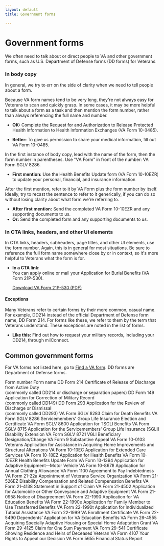 ```yaml
---
layout: default
title: Government forms

---
```


# Government forms

We often need to talk about or direct people to VA and other government forms, such as U.S. Department of Defense forms (DD forms) for Veterans.

###  In body copy

In general, we try to err on the side of clarity when we need to tell people about a form.

Because VA form names tend to be very long, they're not always easy for Veterans to scan and quickly grasp. In some cases, it may be more helpful to talk about a form as a task and then mention the form number, rather than always referencing the full name and number.

- __OK:__ Complete the Request for and Authorization to Release Protected Health Information to Health Information Exchanges (VA Form 10-0485).

- __Better:__ To give us permission to share your medical information, fill out VA Form 10-0485.



In the first instance of body copy, lead with the name of the form, then the form number in parentheses. Use "VA Form" in front of the number: VA Form SGLV 8286.

- **First mention:** Use the Health Benefits Update form (VA Form 10-10EZR) to update your personal, financial, and insurance information.

After the first mention, refer to it by VA Form plus the form number by itself. Ideally, try to recast the sentence  to refer to it generically, if you can do so without losing clarity about what form we're referring to.

- **After first mention:** Send the completed VA Form 10-10EZR and any supporting documents to us.
- **Or:** Send the completed form and any supporting documents to us.



### In CTA links, headers, and other UI elements

In CTA links, headers, subheaders, page titles, and other UI elements, use the form number. Again, this is in general for most situations. Be sure to reference the full form name somewhere close by or in context, so it's more helpful to Veterans what the form is for.

- **In a CTA link:**  
  You can apply online or mail your Application for Burial Benefits (VA Form 21P-530).

  [Download VA Form 21P-530 (PDF)](https://www.vba.va.gov/pubs/forms/VBA-21P-530-ARE.pdf)



#### Exceptions

Many Veterans refer to certain forms by their more common, casual name. For example, DD214 instead of the official Department of Defense form name, DD Form 214. For forms like these, we refer to them by the term that Veterans understand. These exceptions are noted in the list of forms.

- **Like this:** Find out how to request your military records, including your DD214, through milConnect.



## Common government forms

For VA forms not listed here, go to [Find a VA form](https://www.va.gov/find-forms/). DD forms are Department of Defense forms.

<va-table table-type="bordered">
  <va-table-row>
    <span>Form number</span>
    <span>Form name</span>
  </va-table-row>
  <va-table-row>
    <span>DD Form 214</span>
    <span>Certificate of Release of Discharge from Active Duty <br />(commonly called DD214 or discharge or separation papers)</span>
  </va-table-row>
  <va-table-row>
    <span>DD Form 149</span>
    <span>Application for Correction of Military Record <br />(commonly called DD149)</span>
  </va-table-row>
  <va-table-row>
    <span>DD Form 293</span>
    <span>Application for the Review of Discharge or Dismissal <br />(commonly called DD293)</span>
  </va-table-row>
  <va-table-row>
    <span>VA Form SGLV 8283</span>
    <span>Claim for Death Benefits</span>
  </va-table-row>
  <va-table-row>
    <span>VA Form SGLV 8286</span>
    <span>Servicemembers' Group Life Insurance Election and Certificate</span>
  </va-table-row>
  <va-table-row>
    <span>VA Form SGLV 8600</span>
    <span>Application for TSGLI Benefits</span>
  </va-table-row>
  <va-table-row>
    <span>VA Form SGLV 8715</span>
    <span>Application for the Servicemembers' Group Life Insurance (SGLI) Disability Extension</span>
  </va-table-row>
  <va-table-row>
    <span>VA Form SGLV 8721</span>
    <span>VGLI Beneficiary Designation/Change</span>
  </va-table-row>
  <va-table-row>
    <span>VA Form 9</span>
    <span>Substantive Appeal</span>
  </va-table-row>
  <va-table-row>
    <span>VA Form 10-0103</span>
    <span>Veterans Application for Assistance in Acquiring Home Improvements and Structural Alterations</span>
  </va-table-row>
  <va-table-row>
    <span>VA Form 10-10EC</span>
    <span>Application for Extended Care Services</span>
  </va-table-row>
  <va-table-row>
    <span>VA Form 10-10EZ</span>
    <span>Application for Health Benefits</span>
  </va-table-row>
  <va-table-row>
    <span>VA Form 10-10EZR</span>
    <span>Health Benefits Update Form</span>
  </va-table-row>
  <va-table-row>
    <span>VA Form 10-1394</span>
    <span>Application for Adaptive Equipment—Motor Vehicle</span>
  </va-table-row>
  <va-table-row>
    <span>VA Form 10-8678</span>
    <span>Application for Annual Clothing Allowance</span>
  </va-table-row>
  <va-table-row>
    <span>VA Form 1100</span>
    <span>Agreement to Pay Indebtedness</span>
  </va-table-row>
  <va-table-row>
    <span>VA Form 21-22a</span>
    <span>Appointment of Veterans Service Organization</span>
  </va-table-row>
  <va-table-row>
    <span>VA Form 21-526EZ</span>
    <span>Disability Compensation and Related Compensation Benefits</span>
  </va-table-row>
  <va-table-row>
    <span>VA Form 21-4138</span>
    <span>Statement in Support of Claim</span>
  </va-table-row>
  <va-table-row>
    <span>VA Form 21-4502</span>
    <span>Application for Automobile or Other Conveyance and Adaptive Equipment</span>
  </va-table-row>
  <va-table-row>
    <span>VA Form 21-0958</span>
    <span>Notice of Disagreement</span>
  </va-table-row>
  <va-table-row>
    <span>VA Form 22-1990</span>
    <span>Application for VA Education Benefits</span>
  </va-table-row>
  <va-table-row>
    <span>VA&nbsp;Form&nbsp;22-1990e</span>
    <span>Application for Family Member to Use Transferred Benefits</span>
  </va-table-row>
  <va-table-row>
    <span>VA Form 22-1990t</span>
    <span>Application for Individualized Tutorial Assistance</span>
  </va-table-row>
  <va-table-row>
    <span>VA Form 22-1999</span>
    <span>VA Enrollment Certificate</span>
  </va-table-row>
  <va-table-row>
    <span>VA Form 22-5490</span>
    <span>Dependents’ Application for VA Education Benefits</span>
  </va-table-row>
  <va-table-row>
    <span>VA Form 26-4555</span>
    <span>Acquiring Specially Adaptive Housing or Special Home Adaptation Grant</span>
  </va-table-row>
  <va-table-row>
    <span>VA Form 29-4125</span>
    <span>Claim for One Sum Payment</span>
  </va-table-row>
  <va-table-row>
    <span>VA Form 29-541</span>
    <span>Certificate Showing Residence and Heirs of Deceased Veteran</span>
  </va-table-row>
  <va-table-row>
    <span>VA Form 4107</span>
    <span>Your Rights to Appeal our Decision</span>
  </va-table-row>
  <va-table-row>
    <span>VA Form 5655</span>
    <span>Financial Status Report</span>
  </va-table-row>
</va-table>

